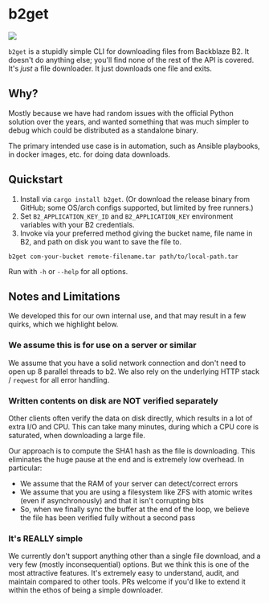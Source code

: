 # b2get

[![](https://img.shields.io/crates/v/b2get.svg)](https://crates.io/crates/b2get)

`b2get` is a stupidly simple CLI for downloading files from Backblaze B2.
It doesn't do anything else; you'll find none of the rest of the API is covered.
It's _just_ a file downloader.
It just downloads one file and exits.

## Why?

Mostly because we have had random issues with the official Python solution over the years,
and wanted something that was much simpler to debug
which could be distributed as a standalone binary.

The primary intended use case is in automation,
such as Ansible playbooks, in docker images, etc. for doing data downloads.

## Quickstart

1. Install via `cargo install b2get`. (Or download the release binary from GitHub; some OS/arch configs supported, but limited by free runners.)
2. Set `B2_APPLICATION_KEY_ID` and `B2_APPLICATION_KEY` environment variables with your B2 credentials.
3. Invoke via your preferred method giving the bucket name, file name in B2, and path on disk you want to save the file to.

```shell
b2get com-your-bucket remote-filename.tar path/to/local-path.tar
```

Run with `-h` or `--help` for  all options.

## Notes and Limitations

We developed this for our own internal use,
and that may result in a few quirks,
which we highlight below.

### We assume this is for use on a server or similar

We assume that you have a solid network connection and don't need to open up 8 parallel threads to b2.
We also rely on the underlying HTTP stack / `reqwest` for all error handling.

### Written contents on disk are NOT verified separately

Other clients often verify the data on disk directly,
which results in a lot of extra I/O and CPU.
This can take many minutes, during which a CPU core is saturated,
when downloading a large file.

Our approach is to compute the SHA1 hash as the file is downloading.
This eliminates the huge pause at the end and is extremely low overhead.
In particular:

* We assume that the RAM of your server can detect/correct errors
* We assume that you are using a filesystem like ZFS with atomic writes (even if asynchronously) and that it isn't corrupting bits
* So, when we finally sync the buffer at the end of the loop, we believe the file has been verified fully without a second pass

### It's REALLY simple

We currently don't support anything other than a single file download, and a very few (mostly inconsequential) options.
But we think this is one of the most attractive features.
It's extremely easy to understand, audit, and maintain compared to other tools.
PRs welcome if you'd like to extend it within the ethos of being a simple downloader.
